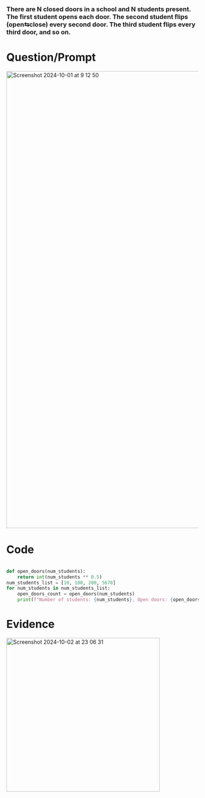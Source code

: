 ###  There are N closed doors in a school and N students present. The first student opens each door. The second student flips (open⇆close) every second door. The third student flips every third door, and so on. 

# Question/Prompt
<img width="1195" alt="Screenshot 2024-10-01 at 9 12 50" src="https://github.com/user-attachments/assets/0bb4d89f-769b-4b9b-85d4-c2ef2b1bed8a">


# Code 
```.py

def open_doors(num_students):
    return int(num_students ** 0.5)
num_students_list = [10, 100, 200, 5678]
for num_students in num_students_list:
    open_doors_count = open_doors(num_students)
    print(f"Number of students: {num_students}, Open doors: {open_doors_count}")
```

# Evidence
<img width="402" alt="Screenshot 2024-10-02 at 23 06 31" src="https://github.com/user-attachments/assets/88aaa9f6-41a6-4215-8cb6-1e34e388d858">
